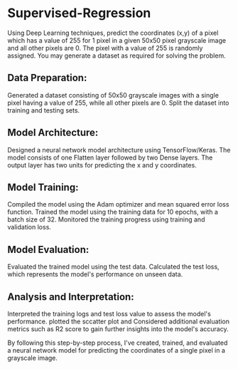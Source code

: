 # Supervised-Regression
Using Deep Learning techniques, predict the coordinates (x,y) of a pixel which has a value of 255 for 1 pixel in a given 50x50 pixel grayscale image and all other pixels are 0. The pixel with a value of 255 is randomly assigned. You may generate a dataset as required for solving the problem.


<h2>Data Preparation:</h2>
Generated a dataset consisting of 50x50 grayscale images with a single pixel having a value of 255, while all other pixels are 0.
Split the dataset into training and testing sets.

<h2>Model Architecture:</h2>
Designed a neural network model architecture using TensorFlow/Keras.
The model consists of one Flatten layer followed by two Dense layers.
The output layer has two units for predicting the x and y coordinates.

<h2>Model Training:</h2>

Compiled the model using the Adam optimizer and mean squared error loss function.
Trained the model using the training data for 10 epochs, with a batch size of 32.
Monitored the training progress using training and validation loss.

<h2>Model Evaluation:</h2>

Evaluated the trained model using the test data.
Calculated the test loss, which represents the model's performance on unseen data.

<h2>Analysis and Interpretation:</h2>
Interpreted the training logs and test loss value to assess the model's performance. plotted the sccatter plot and
Considered additional evaluation metrics such as R2 score  to gain further insights into the model's accuracy.



By following this step-by-step process, I've created, trained, and evaluated a neural network model for predicting the coordinates of a single pixel in a grayscale image. 
